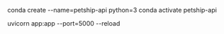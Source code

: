 conda create --name=petship-api python=3
conda activate petship-api

uvicorn app:app --port=5000 --reload